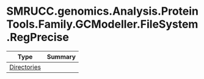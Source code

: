 ﻿
# SMRUCC.genomics.Analysis.ProteinTools.Family.GCModeller.FileSystem.RegPrecise

|Type|Summary|
|----|-------|
|[Directories](./Directories.md)||

